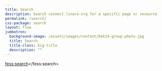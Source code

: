 ```yaml
---
title: Search
description: Search connect.linaro.org for a specific page or resource.
permalink: /search/
css-package: search
layout: flow
jumbotron:
  background-image: /assets/images/content/bkk19-group-photo.jpg
  title: Search
  title-class: big-title
  description: ""
---
```


<script>
  (function() {
    var fess = document.createElement('script');
    fess.type = 'text/javascript';
    fess.async = true;
    // fess.src is URL for FSS JS
    fess.src = '/assets/js/vendor/fess-ss-11.4.min.js';
    fess.charset = 'utf-8';
    fess.setAttribute('id', 'fess-ss');
    fess.setAttribute('enable-order', 'true');
    fess.setAttribute('link-target', '\_self');
    fess.setAttribute('enable-labels', 'true');
    // fess-url is URL for Fess Server
    fess.setAttribute('fess-url', 'https://search.linaro.org/json/');
    var s = document.getElementsByTagName('script')[0];
    s.parentNode.insertBefore(fess, s);
  })();
</script>

<fess:search></fess:search>
